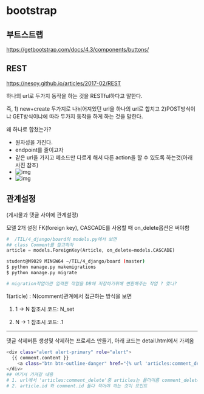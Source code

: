 # bootstrap

## 부트스트랩
<https://getbootstrap.com/docs/4.3/components/buttons/>





## REST
https://nesoy.github.io/articles/2017-02/REST

하나의 url로 두가지 동작을 하는 것을 RESTful하다고 말한다.

즉, 1) new+create 두가지로 나뉘어져있던 url을 하나의 url로 합치고 2)POST방식이냐 GET방식이냐에 따라 두가지 동작을 하게 하는 것을 말한다.

왜 하나로 합쳤는가? 

- 원자성을 가진다. 
- endpoint를 줄이고자
- 같은 url을 가지고 메소드만 다르게 해서 다른 action을 할 수 있도록 하는것(아래 사진 참조)
- ![img](https://gmlwjd9405.github.io/images/network/rest.png)
- ![img](https://gmlwjd9405.github.io/images/network/restapi-example.png)



## 관계설정

(게시물과 댓글 사이에 관계설정)

모델 2개 설정 FK(foreign key), CASCADE를 사용할 때 on_delete옵션은 써야함

```python
#  /TIL/4_django/board의 models.py에서 보면
## class Comment를 참고하자
article = models.ForeignKey(Article, on_delete=models.CASCADE)
```

```sh
student@M9029 MINGW64 ~/TIL/4_django/board (master)
$ python manage.py makemigrations
$ python manage.py migrate

# migration작업이란 입력한 작업을 DB에 저장하기위해 변환해주는 작업 ? 맞나?
```

1(article) : N(comment)관계에서 접근하는 방식을 보면

1) 1 -> N 참조시 코드: N_set

2) N -> 1 참조시 코드: .1

---

댓글 삭제버튼 생성및 삭제하는 프로세스 만들기, 아래 코드는 detail.html에서 가져옴

```sh
<div class="alert alert-primary" role="alert">
  {{ comment.content }}
    <a class="btn btn-outline-danger" href="{% url 'articles:comment_delete' article.id comment.id %}">삭제</a> 
</div>
## 여기서 가져갈 내용
# 1. url에서 'articles:comment_delete'중 articles는 폴더이름 comment_delete는 정의한 함수 이름
# 2. article.id 와 comment.id 둘다 적어야 하는 것이 포인트
```


